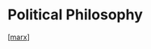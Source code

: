 # Political Philosophy

[[marx]]

[//begin]: # "Autogenerated link references for markdown compatibility"
[marx]: marx.md "Marx"
[//end]: # "Autogenerated link references"
